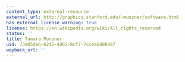 ```yaml
---
content_type: external-resource
external_url: http://graphics.stanford.edu/~munzner/software.html
has_external_license_warning: true
license: https://en.wikipedia.org/wiki/All_rights_reserved
status: ''
title: Tamara Munzner
uid: 73e05de6-6245-4d65-8cf7-7ccea6d08487
wayback_url: ''
---
```

